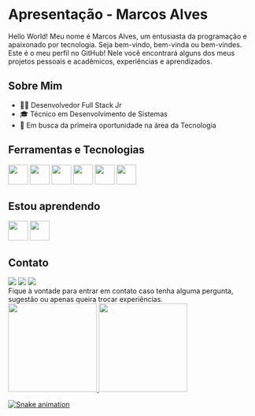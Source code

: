 # Apresentação - Marcos Alves 

Hello World! Meu nome é Marcos Alves, um entusiasta da programação e apaixonado por tecnologia. Seja bem-vindo, bem-vinda ou bem-vindes. Este é o meu perfil no GitHub! Nele você encontrará alguns dos meus projetos pessoais e acadêmicos, experiências e aprendizados.

## Sobre Mim

- 👨‍💻 Desenvolvedor Full Stack Jr
- 🎓 Técnico em Desenvolvimento de Sistemas
- 💼 Em busca da primeira oportunidade na área da Tecnologia

## Ferramentas e Tecnologias

<img src="https://cdn.jsdelivr.net/gh/devicons/devicon/icons/html5/html5-original-wordmark.svg" width="40" height="40"/> <img src="https://cdn.jsdelivr.net/gh/devicons/devicon/icons/css3/css3-original-wordmark.svg" width="40" height="40"/> <img src="https://cdn.jsdelivr.net/gh/devicons/devicon/icons/javascript/javascript-original.svg" width="40" height="40"/> <img src="https://cdn.jsdelivr.net/gh/devicons/devicon/icons/php/php-original.svg" width="40" height="40"/> <img src="https://cdn.jsdelivr.net/gh/devicons/devicon/icons/github/github-original.svg" width="40" height="40"/> <img src="https://cdn.jsdelivr.net/gh/devicons/devicon/icons/figma/figma-original.svg" width="40" height="40"/>


## Estou aprendendo

<img src="https://cdn.jsdelivr.net/gh/devicons/devicon/icons/react/react-original-wordmark.svg" width="40" height="40"/> <img src="https://cdn.jsdelivr.net/gh/devicons/devicon/icons/mysql/mysql-original-wordmark.svg" width="40" height="40"/>

## Contato

<div>
<a href="https://www.instagram.com/marcos.alvves" target="_blank"><img src="https://img.shields.io/badge/-Instagram-%23E4405F?style=for-the-badge&logo=instagram&logoColor=white" target="_blank"></a>
<a href="https://www.linkedin.com/in/marcosalvs" target="_blank"><img src="https://img.shields.io/badge/-LinkedIn-%230077B5?style=for-the-badge&logo=linkedin&logoColor=white" target="_blank"></a> 
<a href = "mailto:marcos.alves05@outlook.com"><img src="https://img.shields.io/badge/Gmail-D14836?style=for-the-badge&logo=gmail&logoColor=white" target="_blank"></a>
</div>
Fique à vontade para entrar em contato caso tenha alguma pergunta, sugestão ou apenas queira trocar experiências.

<div>
<a href="https://github.com/omarcosalves">
<img height="180em" src="https://github-readme-stats.vercel.app/api/top-langs/?username=omarcosalves&layout=compact&langs_count=7&theme=dracula"/>
<img height="180em" src="https://github-readme-stats.vercel.app/api?username=omarcosalves&show_icons=true&theme=dracula&include_all_commits=true&count_private=true"/>
</div>

![Snake animation](https://github.com/omarcosalves/omarcosalves/blob/output/github-contribution-grid-snake.svg)
